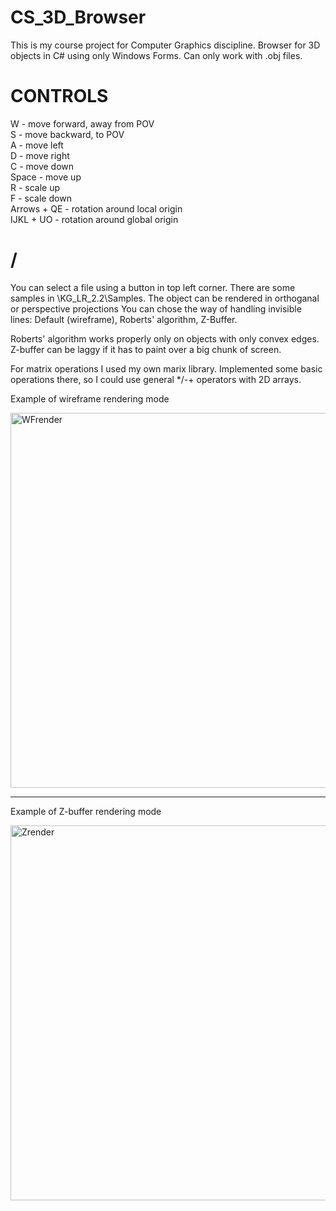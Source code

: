 # CS_3D_Browser
This is my course project for Computer Graphics discipline.
Browser for 3D objects in C# using only Windows Forms. Can only work with .obj files.

# CONTROLS
W - move forward, away from POV  
S - move backward, to POV  
A - move left  
D - move right  
C - move down  
Space - move up  
R - scale up  
F - scale down  
Arrows + QE - rotation around local origin  
IJKL + UO - rotation around global origin  

# /
You can select a file using a button in top left corner. There are some samples in \KG_LR_2.2\Samples.
The object can be rendered in orthoganal or perspective projections
You can chose the way of handling invisible lines: Default (wireframe), Roberts' algorithm, Z-Buffer.

Roberts' algorithm works properly only on objects with only convex edges.
Z-buffer can be laggy if it has to paint over a big chunk of screen.

For matrix operations I used my own marix library. Implemented some basic operations there, so I could use general */-+ operators with 2D arrays.

Example of wireframe rendering mode

<img alt="WFrender" src="https://github.com/user-attachments/assets/f4a24a7b-4cf6-41d3-96c7-df498dc88722" width=600/>

---

Example of Z-buffer rendering mode

<img alt="Zrender" src="https://github.com/user-attachments/assets/7dbb5745-4f3a-4d27-b900-184267acf22e" width=600/>


